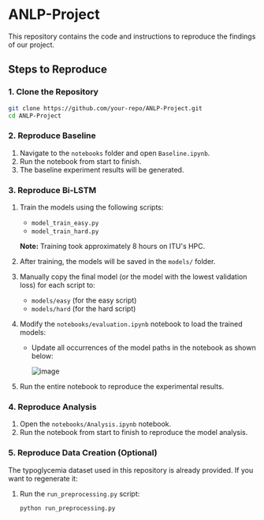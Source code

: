 # ANLP-Project

This repository contains the code and instructions to reproduce the findings of our project.

## Steps to Reproduce

### 1. Clone the Repository

```bash
git clone https://github.com/your-repo/ANLP-Project.git
cd ANLP-Project
```

### 2. Reproduce Baseline

1. Navigate to the `notebooks` folder and open `Baseline.ipynb`.
2. Run the notebook from start to finish.
3. The baseline experiment results will be generated.

### 3. Reproduce Bi-LSTM

1. Train the models using the following scripts:
   - `model_train_easy.py`
   - `model_train_hard.py`

   **Note:** Training took approximately 8 hours on ITU's HPC.

2. After training, the models will be saved in the `models/` folder.
3. Manually copy the final model (or the model with the lowest validation loss) for each script to:
   - `models/easy` (for the easy script)
   - `models/hard` (for the hard script)

4. Modify the `notebooks/evaluation.ipynb` notebook to load the trained models:
   - Update all occurrences of the model paths in the notebook as shown below:

     ![image](https://github.com/user-attachments/assets/83a900f3-9f45-4c8b-9d3b-f4e31ebaa691)

5. Run the entire notebook to reproduce the experimental results.

### 4. Reproduce Analysis

1. Open the `notebooks/Analysis.ipynb` notebook.
2. Run the notebook from start to finish to reproduce the model analysis.

### 5. Reproduce Data Creation (Optional)

The typoglycemia dataset used in this repository is already provided. If you want to regenerate it:

1. Run the `run_preprocessing.py` script:

   ```bash
   python run_preprocessing.py
   
